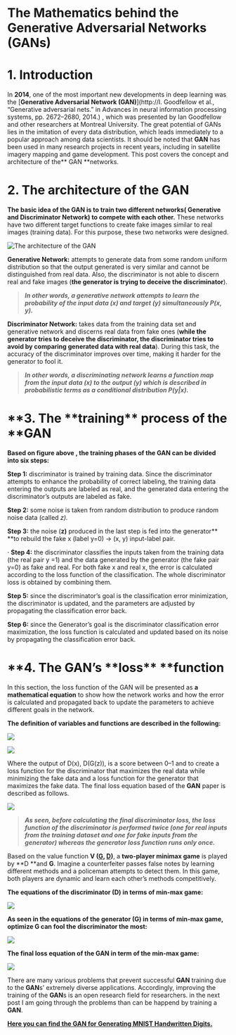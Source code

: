 # The Mathematics behind the Generative Adversarial Networks (GANs)


# 1. Introduction

In **2014**, one of the most important new developments in deep learning was the [**Generative Adversarial Network (GAN)**](http://I. Goodfellow et al., “Generative adversarial nets.” in Advances in neural information processing systems, pp. 2672–2680, 2014.) , which was presented by Ian Goodfellow and other researchers at Montreal University. The great potential of GANs lies in the imitation of every data distribution, which leads immediately to a popular approach among data scientists. It should be noted that **GAN** has been used in many research projects in recent years, including in satellite imagery mapping and game development. This post covers the concept and architecture of the** GAN \*\*networks.

# 2. The architecture of the GAN

**The basic idea of the GAN is to train two different networks( Generative and Discriminator Network) to compete with each other.** These networks have two different target functions to create fake images similar to real images (training data). For this purpose, these two networks were designed.

![The architecture of the GAN](https://cdn-images-1.medium.com/max/1434/1*xjjSDPcCOPFPTwmWQaBEBg.png)

**Generative Network:** attempts to generate data from some random uniform distribution so that the output generated is very similar and cannot be distinguished from real data. Also, the discriminator is not able to discern real and fake images (**the generator is trying to deceive the discriminator**).

> **_In other words, a generative network attempts to learn the probability of the input data (x) and target (y) simultaneously P(x, y)._**

**Discriminator Network:** takes data from the training data set and generative network and discerns real data from fake ones (**while the generator tries to deceive the discriminator, the discriminator tries to avoid by comparing generated data with real data**). During this task, the accuracy of the discriminator improves over time, making it harder for the generator to fool it.

> **_In other words, a discriminating network learns a function map from the input data (x) to the output (y) which is described in probabilistic terms as a conditional distribution P(y|x)._**

# **3. The **training\*\* **process** of the \*\*GAN

**Based on figure above , the training phases of the GAN can be divided into six steps:**

**Step 1:** discriminator is trained by training data. Since the discriminator attempts to enhance the probability of correct labeling, the training data entering the outputs are labeled as real, and the generated data entering the discriminator’s outputs are labeled as fake.

**Step 2:** some noise is taken from random distribution to produce random noise data (called _z)._

**Step 3:** the noise (**z)** produced in the last step is fed into the generator\*\* \*\*to rebuild the fake x (label y=0) → (x, y) input-label pair.

· **Step 4:** the discriminator classifies the inputs taken from the training data (the real pair y =1) and the data generated by the generator (the fake pair y=0) as fake and real. For both fake x and real x, the error is calculated according to the loss function of the classification. The whole discriminator loss is obtained by combining them.

**Step 5:** since the discriminator’s goal is the classification error minimization, the discriminator is updated, and the parameters are adjusted by propagating the classification error back.

**Step 6:** since the Generator’s goal is the discriminator classification error maximization, the loss function is calculated and updated based on its noise by propagating the classification error back.

# **4. The **GAN**’s **loss\*\* \*\*function

In this section, the loss function of the GAN will be presented as **a mathematical equation** to show how the network works and how the error is calculated and propagated back to update the parameters to achieve different goals in the network.

**The definition of variables and functions are described in the following:**

![](https://cdn-images-1.medium.com/max/2232/1*idx9KpCn0IzLTsIRUqcZCQ.png)

![](https://cdn-images-1.medium.com/max/2290/1*pVv7Kos4Bh4QrxAE95nhoQ.png)

Where the output of D(x), D(G(z)), is a score between 0–1 and to create a loss function for the discriminator that maximizes the real data while minimizing the fake data and a loss function for the generator that maximizes the fake data. The final loss equation based of the **GAN** paper is described as follows.

![](https://cdn-images-1.medium.com/max/1936/1*jce_nz9vARTMp-EbexAQDg.png)

> **_As seen, before calculating the final discriminator loss, the loss function of the discriminator is performed twice (one for real inputs from the training dataset and one for fake inputs from the generator) whereas the generator loss function runs only once._**

Based on the value function **V ([G](http://Generator), [D](http://Discriminator))**, a **two-player minimax game** is played by **D **and **G**. Imagine a counterfeiter passes false notes by learning different methods and a policeman attempts to detect them. In this game, both players are dynamic and learn each other’s methods competitively.

**The equations of the discriminator (D) in terms of min-max game:**

![](https://cdn-images-1.medium.com/max/1678/1*4b2KdZB5Maha_pEyfPmADQ.png)

**As seen in the equations of the generator (G) in terms of min-max game, optimize G can fool the discriminator the most:**

![](https://cdn-images-1.medium.com/max/1160/1*irft8dH3_fyZds_ZZKmz_A.png)

**The final loss equation of the GAN in term of the min-max game:**

![](https://cdn-images-1.medium.com/max/1808/1*AbBssZZ3Xg9F_0gp3hQPYw.png)

There are many various problems that prevent successful **GAN** training due to the **GAN**s’ extremely diverse applications. Accordingly, improving the training of the **GAN**s is an open research field for researchers. in the next post I am going through the problems than can be happend by training a **GAN**.

[**Here you can find the GAN for Generating MNIST Handwritten Digits.**](https://github.com/A2Amir/Generative-Adversarial-Network--GAN-)
